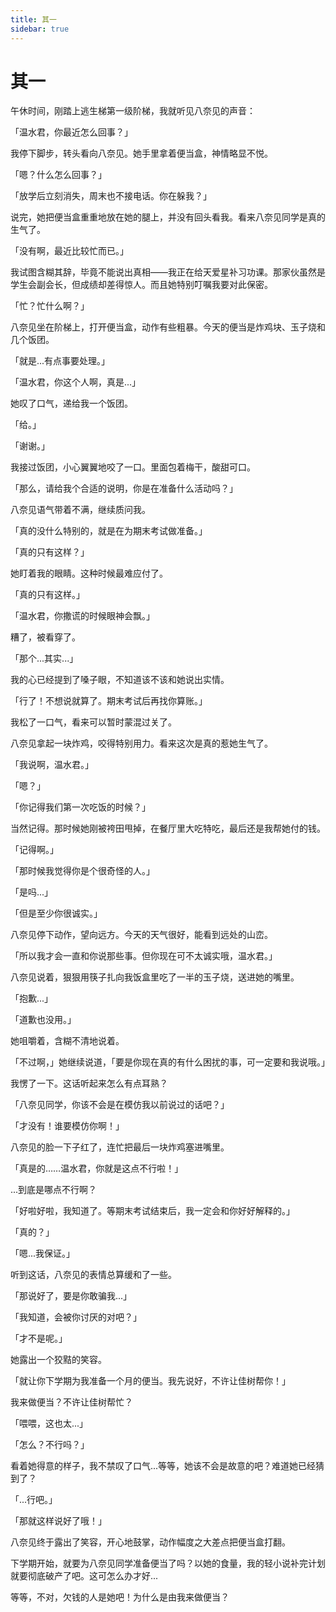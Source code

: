 ```yaml
---
title: 其一
sidebar: true
---
```


# 其一

<ClientOnly>
<title-pv/>
</ClientOnly>

午休时间，刚踏上逃生梯第一级阶梯，我就听见八奈见的声音：

「温水君，你最近怎么回事？」

我停下脚步，转头看向八奈见。她手里拿着便当盒，神情略显不悦。

「嗯？什么怎么回事？」

「放学后立刻消失，周末也不接电话。你在躲我？」

说完，她把便当盒重重地放在她的腿上，并没有回头看我。看来八奈见同学是真的生气了。

「没有啊，最近比较忙而已。」

我试图含糊其辞，毕竟不能说出真相——我正在给天爱星补习功课。那家伙虽然是学生会副会长，但成绩却差得惊人。而且她特别叮嘱我要对此保密。

「忙？忙什么啊？」

八奈见坐在阶梯上，打开便当盒，动作有些粗暴。今天的便当是炸鸡块、玉子烧和几个饭团。

「就是...有点事要处理。」

「温水君，你这个人啊，真是...」

她叹了口气，递给我一个饭团。

「给。」

「谢谢。」

我接过饭团，小心翼翼地咬了一口。里面包着梅干，酸甜可口。

「那么，请给我个合适的说明，你是在准备什么活动吗？」

八奈见语气带着不满，继续质问我。

「真的没什么特别的，就是在为期末考试做准备。」

「真的只有这样？」

她盯着我的眼睛。这种时候最难应付了。

「真的只有这样。」

「温水君，你撒谎的时候眼神会飘。」

糟了，被看穿了。

「那个...其实...」

我的心已经提到了嗓子眼，不知道该不该和她说出实情。

「行了！不想说就算了。期末考试后再找你算账。」

我松了一口气，看来可以暂时蒙混过关了。

八奈见拿起一块炸鸡，咬得特别用力。看来这次是真的惹她生气了。

「我说啊，温水君。」

「嗯？」

「你记得我们第一次吃饭的时候？」

当然记得。那时候她刚被袴田甩掉，在餐厅里大吃特吃，最后还是我帮她付的钱。

「记得啊。」

「那时候我觉得你是个很奇怪的人。」

「是吗...」

「但是至少你很诚实。」

八奈见停下动作，望向远方。今天的天气很好，能看到远处的山峦。

「所以我才会一直和你说那些事。但你现在可不太诚实哦，温水君。」

八奈见说着，狠狠用筷子扎向我饭盒里吃了一半的玉子烧，送进她的嘴里。

「抱歉...」

「道歉也没用。」

她咀嚼着，含糊不清地说着。

「不过啊，」她继续说道，「要是你现在真的有什么困扰的事，可一定要和我说哦。」

我愣了一下。这话听起来怎么有点耳熟？

「八奈见同学，你该不会是在模仿我以前说过的话吧？」

「才没有！谁要模仿你啊！」

八奈见的脸一下子红了，连忙把最后一块炸鸡塞进嘴里。

「真是的……温水君，你就是这点不行啦！」

...到底是哪点不行啊？

「好啦好啦，我知道了。等期末考试结束后，我一定会和你好好解释的。」

「真的？」

「嗯...我保证。」

听到这话，八奈见的表情总算缓和了一些。

「那说好了，要是你敢骗我...」

「我知道，会被你讨厌的对吧？」

「才不是呢。」

她露出一个狡黠的笑容。

「就让你下学期为我准备一个月的便当。我先说好，不许让佳树帮你！」

我来做便当？不许让佳树帮忙？

「喂喂，这也太...」

「怎么？不行吗？」

看着她得意的样子，我不禁叹了口气...等等，她该不会是故意的吧？难道她已经猜到了？

「...行吧。」

「那就这样说好了哦！」

八奈见终于露出了笑容，开心地鼓掌，动作幅度之大差点把便当盒打翻。

下学期开始，就要为八奈见同学准备便当了吗？以她的食量，我的轻小说补完计划就要彻底破产了吧。这可怎么办才好...

等等，不对，欠钱的人是她吧！为什么是由我来做便当？

<ClientOnly>
  <leave/>
</ClientOnly/>